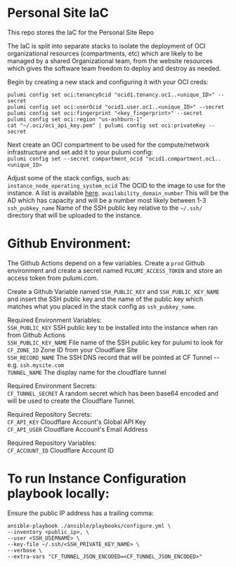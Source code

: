 # Personal Site IaC

This repo stores the IaC for the Personal Site Repo  

The IaC is split into separate stacks to isolate the deployment of OCI organizational resources (compartments, etc) which 
are likely to be managed by a shared Organizational team, from the website resources which gives the software team freedom 
to deploy and destroy as needed.  


Begin by creating a new stack and configuring it with your OCI creds:

```shell
pulumi config set oci:tenancyOcid "ocid1.tenancy.oc1..<unique_ID>" --secret
pulumi config set oci:userOcid "ocid1.user.oc1..<unique_ID>" --secret
pulumi config set oci:fingerprint "<key_fingerprint>" --secret
pulumi config set oci:region "us-ashburn-1"
cat "~/.oci/oci_api_key.pem" | pulumi config set oci:privateKey --secret
```

Next create an OCI compartment to be used for the compute/network infrastructure and set add it to your pulumi config:  
`pulumi config set --secret compartment_ocid "ocid1.compartment.oc1..<unique_ID>`

Adjust some of the stack configs, such as:  
`instance_node_operating_system_ocid`  The OCID to the image to use for the instance. A list is available [here](https://docs.oracle.com/en-us/iaas/images/image/741de11a-777e-4a12-a7b3-b66ea5a13419/).
`availability_domain_number` This will be the AD which has capacity and will be a number most likely between 1-3  
`ssh_pubkey_name`  Name of the SSH public key relative to the `~/.ssh/` directory that will be uploaded to the instance. 


# Github Environment:

The Github Actions depend on a few variables. Create a `prod` Github environment and create a secret named `PULUMI_ACCESS_TOKEN`
and store an access token from pulumi.com.

Create a Github Variable named `SSH_PUBLIC_KEY` and `SSH_PUBLIC_KEY_NAME` and insert the SSH public key and the name of 
the public key which matches what you placed in the stack config as `ssh_pubkey_name`.

Required Environment Variables:  
`SSH_PUBLIC_KEY`  SSH public key to be installed into the instance when ran from Github Actions  
`SSH_PUBLIC_KEY_NAME`  File name of the SSH public key for pulumi to look for  
`CF_ZONE_ID` Zone ID from your Cloudflare Site  
`SSH_RECORD_NAME` The SSH DNS record that will be pointed at CF Tunnel -- e.g. `ssh.mysite.com`  
`TUNNEL_NAME` The display name for the cloudflare tunnel  

Required Environment Secrets:  
`CF_TUNNEL_SECRET` A random secret which has been base64 encoded and will be used to create the Cloudflare Tunnel. 

Required Repository Secrets:  
`CF_API_KEY`  Cloudflare Account's Global API Key  
`CF_API_USER`  Cloudflare Account's Email Address  

Required Repository Variables:  
`CF_ACCOUNT_ID` Cloudflare Account ID  

# To run Instance Configuration playbook locally:

Ensure the public IP address has a trailing comma:  

```shell
ansible-playbook ./ansible/playbooks/configure.yml \
--inventory <public_ip>, \
--user <SSH_USERNAME> \
--key-file ~/.ssh/<SSH_PRIVATE_KEY_NAME> \
--verbose \
--extra-vars "CF_TUNNEL_JSON_ENCODED=<CF_TUNNEL_JSON_ENCODED>"
```